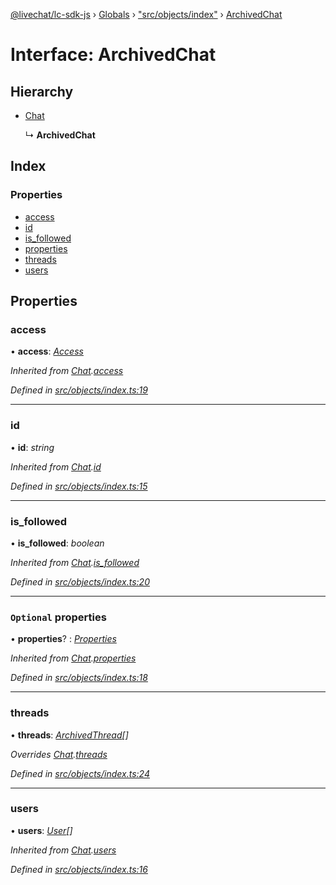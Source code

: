 [@livechat/lc-sdk-js](../README.md) › [Globals](../globals.md) › ["src/objects/index"](../modules/_src_objects_index_.md) › [ArchivedChat](_src_objects_index_.archivedchat.md)

# Interface: ArchivedChat

## Hierarchy

* [Chat](_src_objects_index_.chat.md)

  ↳ **ArchivedChat**

## Index

### Properties

* [access](_src_objects_index_.archivedchat.md#access)
* [id](_src_objects_index_.archivedchat.md#id)
* [is_followed](_src_objects_index_.archivedchat.md#is_followed)
* [properties](_src_objects_index_.archivedchat.md#optional-properties)
* [threads](_src_objects_index_.archivedchat.md#threads)
* [users](_src_objects_index_.archivedchat.md#users)

## Properties

###  access

• **access**: *[Access](_src_objects_index_.access.md)*

*Inherited from [Chat](_src_objects_index_.chat.md).[access](_src_objects_index_.chat.md#access)*

*Defined in [src/objects/index.ts:19](https://github.com/livechat/lc-sdk-js/blob/adb7bb1/src/objects/index.ts#L19)*

___

###  id

• **id**: *string*

*Inherited from [Chat](_src_objects_index_.chat.md).[id](_src_objects_index_.chat.md#id)*

*Defined in [src/objects/index.ts:15](https://github.com/livechat/lc-sdk-js/blob/adb7bb1/src/objects/index.ts#L15)*

___

###  is_followed

• **is_followed**: *boolean*

*Inherited from [Chat](_src_objects_index_.chat.md).[is_followed](_src_objects_index_.chat.md#is_followed)*

*Defined in [src/objects/index.ts:20](https://github.com/livechat/lc-sdk-js/blob/adb7bb1/src/objects/index.ts#L20)*

___

### `Optional` properties

• **properties**? : *[Properties](_src_objects_index_.properties.md)*

*Inherited from [Chat](_src_objects_index_.chat.md).[properties](_src_objects_index_.chat.md#optional-properties)*

*Defined in [src/objects/index.ts:18](https://github.com/livechat/lc-sdk-js/blob/adb7bb1/src/objects/index.ts#L18)*

___

###  threads

• **threads**: *[ArchivedThread](_src_objects_index_.archivedthread.md)[]*

*Overrides [Chat](_src_objects_index_.chat.md).[threads](_src_objects_index_.chat.md#threads)*

*Defined in [src/objects/index.ts:24](https://github.com/livechat/lc-sdk-js/blob/adb7bb1/src/objects/index.ts#L24)*

___

###  users

• **users**: *[User](../modules/_src_objects_index_.md#user)[]*

*Inherited from [Chat](_src_objects_index_.chat.md).[users](_src_objects_index_.chat.md#users)*

*Defined in [src/objects/index.ts:16](https://github.com/livechat/lc-sdk-js/blob/adb7bb1/src/objects/index.ts#L16)*
